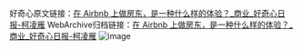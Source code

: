 好奇心原文链接：[在 Airbnb 上做房东，是一种什么样的体验？_商业_好奇心日报-柯凌雁](https://www.qdaily.com/articles/8075.html)
WebArchive归档链接：[在 Airbnb 上做房东，是一种什么样的体验？_商业_好奇心日报-柯凌雁](http://web.archive.org/web/20171014153816/http://www.qdaily.com:80/articles/8075.html)
![image](http://ww3.sinaimg.cn/large/007d5XDpgy1g3vcjbh9v7j30u0776npd)